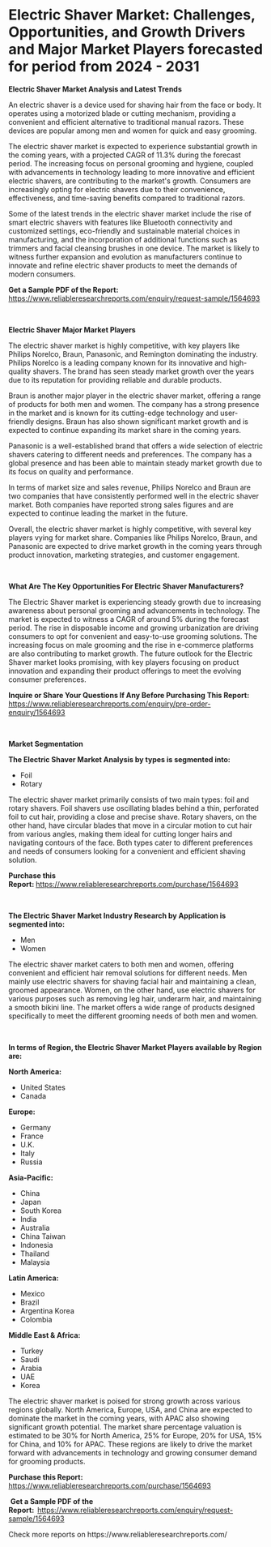 <p><h1>Electric Shaver Market: Challenges, Opportunities, and Growth Drivers and Major Market Players forecasted for period from 2024 - 2031</h1></p><p><strong>Electric Shaver Market Analysis and Latest Trends</strong></p>
<p><p>An electric shaver is a device used for shaving hair from the face or body. It operates using a motorized blade or cutting mechanism, providing a convenient and efficient alternative to traditional manual razors. These devices are popular among men and women for quick and easy grooming.</p><p>The electric shaver market is expected to experience substantial growth in the coming years, with a projected CAGR of 11.3% during the forecast period. The increasing focus on personal grooming and hygiene, coupled with advancements in technology leading to more innovative and efficient electric shavers, are contributing to the market's growth. Consumers are increasingly opting for electric shavers due to their convenience, effectiveness, and time-saving benefits compared to traditional razors.</p><p>Some of the latest trends in the electric shaver market include the rise of smart electric shavers with features like Bluetooth connectivity and customized settings, eco-friendly and sustainable material choices in manufacturing, and the incorporation of additional functions such as trimmers and facial cleansing brushes in one device. The market is likely to witness further expansion and evolution as manufacturers continue to innovate and refine electric shaver products to meet the demands of modern consumers.</p></p>
<p><strong>Get a Sample PDF of the Report:&nbsp;</strong> <a href="https://www.reliableresearchreports.com/enquiry/request-sample/1564693">https://www.reliableresearchreports.com/enquiry/request-sample/1564693</a></p>
<p>&nbsp;</p>
<p><strong>Electric Shaver Major Market Players</strong></p>
<p><p>The electric shaver market is highly competitive, with key players like Philips Norelco, Braun, Panasonic, and Remington dominating the industry. Philips Norelco is a leading company known for its innovative and high-quality shavers. The brand has seen steady market growth over the years due to its reputation for providing reliable and durable products.</p><p>Braun is another major player in the electric shaver market, offering a range of products for both men and women. The company has a strong presence in the market and is known for its cutting-edge technology and user-friendly designs. Braun has also shown significant market growth and is expected to continue expanding its market share in the coming years.</p><p>Panasonic is a well-established brand that offers a wide selection of electric shavers catering to different needs and preferences. The company has a global presence and has been able to maintain steady market growth due to its focus on quality and performance.</p><p>In terms of market size and sales revenue, Philips Norelco and Braun are two companies that have consistently performed well in the electric shaver market. Both companies have reported strong sales figures and are expected to continue leading the market in the future.</p><p>Overall, the electric shaver market is highly competitive, with several key players vying for market share. Companies like Philips Norelco, Braun, and Panasonic are expected to drive market growth in the coming years through product innovation, marketing strategies, and customer engagement.</p></p>
<p>&nbsp;</p>
<p><strong>What Are The Key Opportunities For Electric Shaver Manufacturers?</strong></p>
<p><p>The Electric Shaver market is experiencing steady growth due to increasing awareness about personal grooming and advancements in technology. The market is expected to witness a CAGR of around 5% during the forecast period. The rise in disposable income and growing urbanization are driving consumers to opt for convenient and easy-to-use grooming solutions. The increasing focus on male grooming and the rise in e-commerce platforms are also contributing to market growth. The future outlook for the Electric Shaver market looks promising, with key players focusing on product innovation and expanding their product offerings to meet the evolving consumer preferences.</p></p>
<p><strong>Inquire or Share Your Questions If Any Before Purchasing This Report:</strong> <a href="https://www.reliableresearchreports.com/enquiry/pre-order-enquiry/1564693">https://www.reliableresearchreports.com/enquiry/pre-order-enquiry/1564693</a></p>
<p>&nbsp;</p>
<p><strong>Market Segmentation</strong></p>
<p><strong>The Electric Shaver Market Analysis by types is segmented into:</strong></p>
<p><ul><li>Foil</li><li>Rotary</li></ul></p>
<p><p>The electric shaver market primarily consists of two main types: foil and rotary shavers. Foil shavers use oscillating blades behind a thin, perforated foil to cut hair, providing a close and precise shave. Rotary shavers, on the other hand, have circular blades that move in a circular motion to cut hair from various angles, making them ideal for cutting longer hairs and navigating contours of the face. Both types cater to different preferences and needs of consumers looking for a convenient and efficient shaving solution.</p></p>
<p><strong>Purchase this Report:&nbsp;</strong><a href="https://www.reliableresearchreports.com/purchase/1564693">https://www.reliableresearchreports.com/purchase/1564693</a></p>
<p>&nbsp;</p>
<p><strong>The Electric Shaver Market Industry Research by Application is segmented into:</strong></p>
<p><ul><li>Men</li><li>Women</li></ul></p>
<p><p>The electric shaver market caters to both men and women, offering convenient and efficient hair removal solutions for different needs. Men mainly use electric shavers for shaving facial hair and maintaining a clean, groomed appearance. Women, on the other hand, use electric shavers for various purposes such as removing leg hair, underarm hair, and maintaining a smooth bikini line. The market offers a wide range of products designed specifically to meet the different grooming needs of both men and women.</p></p>
<p>&nbsp;</p>
<p><strong>In terms of Region, the Electric Shaver Market Players available by Region are:</strong></p>
<p>
    <p> <strong> North America: </strong>
        <ul>
            <li>United States</li>
            <li>Canada</li>
        </ul>
        </p> 
    <p> <strong> Europe: </strong>
        <ul>
            <li>Germany</li>
            <li>France</li>
            <li>U.K.</li>
            <li>Italy</li>
            <li>Russia</li>
        </ul>
        </p> 
    <p> <strong> Asia-Pacific: </strong>
        <ul>
            <li>China</li>
            <li>Japan</li>
            <li>South Korea</li>
            <li>India</li>
            <li>Australia</li>
            <li>China Taiwan</li>
            <li>Indonesia</li>
            <li>Thailand</li>
            <li>Malaysia</li>
        </ul>
        </p> 
    <p> <strong> Latin America: </strong>
        <ul>
            <li>Mexico</li>
            <li>Brazil</li>
            <li>Argentina Korea</li>
            <li>Colombia</li>
        </ul>
        </p> 
    <p> <strong> Middle East & Africa: </strong>
        <ul>
            <li>Turkey</li>
            <li>Saudi</li>
            <li>Arabia</li>
            <li>UAE</li>
            <li>Korea</li>
        </ul>
    </p>
    </p>
<p><p>The electric shaver market is poised for strong growth across various regions globally. North America, Europe, USA, and China are expected to dominate the market in the coming years, with APAC also showing significant growth potential. The market share percentage valuation is estimated to be 30% for North America, 25% for Europe, 20% for USA, 15% for China, and 10% for APAC. These regions are likely to drive the market forward with advancements in technology and growing consumer demand for grooming products.</p></p>
<p><strong>Purchase this Report: </strong><a href="https://www.reliableresearchreports.com/purchase/1564693">https://www.reliableresearchreports.com/purchase/1564693</a></p>
<p>&nbsp;<strong>Get a Sample PDF of the Report:&nbsp;&nbsp;</strong><a href="https://www.reliableresearchreports.com/enquiry/request-sample/1564693">https://www.reliableresearchreports.com/enquiry/request-sample/1564693</a></p>
<p><strong></strong></p>
<p>Check more reports on https://www.reliableresearchreports.com/</p>